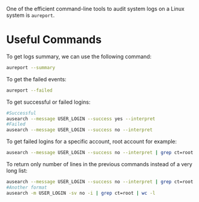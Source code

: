 
One of the efficient command-line tools to audit system logs on a Linux system is `aureport`.

# Useful Commands

To get logs summary, we can use the following command:

```bash
aureport --summary
```

To get the failed events:

```bash
aureport --failed
```

To get successful or failed logins:

```bash
#Successful
ausearch --message USER_LOGIN --success yes --interpret
#Failed
ausearch --message USER_LOGIN --success no --interpret
```

To get failed logins for a specific account, root account for example:

```bash
ausearch --message USER_LOGIN --success no --interpret | grep ct=root
```

To return only number of lines in the previous commands instead of a very long list:

```bash
ausearch --message USER_LOGIN --success no --interpret | grep ct=root | wc -l
#Another format
ausearch -m USER_LOGIN -sv no -i | grep ct=root | wc -l
```
